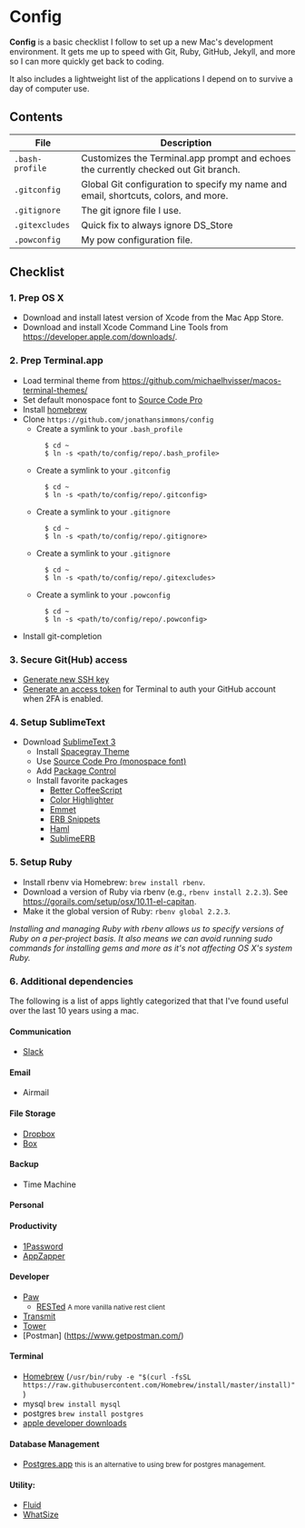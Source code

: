 # Config

**Config** is a basic checklist I follow to set up a new Mac's development environment. It gets me up to speed with Git, Ruby, GitHub, Jekyll, and more so I can more quickly get back to coding.

It also includes a lightweight list of the applications I depend on to survive a day of computer use.

## Contents

| File | Description |
| --- | --- |
| `.bash-profile` | Customizes the Terminal.app prompt and echoes the currently checked out Git branch. |
| `.gitconfig` | Global Git configuration to specify my name and email, shortcuts, colors, and more. |
| `.gitignore` | The git ignore file I use. |
| `.gitexcludes` | Quick fix to always ignore DS_Store |
| `.powconfig` | My pow configuration file. |

## Checklist

### 1. Prep OS X

- Download and install latest version of Xcode from the Mac App Store.
- Download and install Xcode Command Line Tools from <https://developer.apple.com/downloads/>.

### 2. Prep Terminal.app
- Load terminal theme from https://github.com/michaelhvisser/macos-terminal-themes/
- Set default monospace font to [Source Code Pro](https://github.com/adobe-fonts/source-code-pro/releases)
- Install [homebrew](#terminal)
- Clone `https://github.com/jonathansimmons/config`
  - Create a symlink to your `.bash_profile`
    ```
      $ cd ~
      $ ln -s <path/to/config/repo/.bash_profile>
    ```
  - Create a symlink to your `.gitconfig`
    ```
      $ cd ~
      $ ln -s <path/to/config/repo/.gitconfig>
    ```
  - Create a symlink to your `.gitignore`
    ```
      $ cd ~
      $ ln -s <path/to/config/repo/.gitignore>
    ```
  - Create a symlink to your `.gitignore`
    ```
      $ cd ~
      $ ln -s <path/to/config/repo/.gitexcludes>
    ```
  - Create a symlink to your `.powconfig`
    ```
      $ cd ~
      $ ln -s <path/to/config/repo/.powconfig>
    ```
- Install git-completion
### 3. Secure Git(Hub) access

- [Generate new SSH key](https://help.github.com/articles/generating-ssh-keys/)
- [Generate an access token](https://help.github.com/articles/creating-an-access-token-for-command-line-use/) for Terminal to auth your GitHub account when 2FA is enabled.

### 4. Setup SublimeText

- Download [SublimeText 3](http://www.sublimetext.com/3)
  - Install [Spacegray Theme](http://kkga.github.io/spacegray/)
  - Use [Source Code Pro (monospace font)](https://github.com/adobe-fonts/source-code-pro/releases)
  - Add [Package Control](https://sublime.wbond.net/)
  - Install favorite packages
    - [Better CoffeeScript](https://packagecontrol.io/packages/Better%20CoffeeScript)
    - [Color Highlighter](https://packagecontrol.io/packages/Color%20Highlighter)
    - [Emmet](https://packagecontrol.io/packages/Emmet)
    - [ERB Snippets](https://github.com/matthewrobertson/ERB-Sublime-Snippets)
    - [Haml](https://packagecontrol.io/packages/Haml)
    - [SublimeERB](https://github.com/eddorre/SublimeERB)

### 5. Setup Ruby
- Install rbenv via Homebrew: `brew install rbenv`.
- Download a version of Ruby via rbenv (e.g., `rbenv install 2.2.3`). See <https://gorails.com/setup/osx/10.11-el-capitan>.
- Make it the global version of Ruby: `rbenv global 2.2.3`.

*Installing and managing Ruby with rbenv allows us to specify versions of Ruby on a per-project basis. It also means we can avoid running sudo commands for installing gems and more as it's not affecting OS X's system Ruby.*

### 6. Additional dependencies
The following is a list of apps lightly categorized that that I've found useful over the last 10 years using a mac.

#### Communication
  * [Slack](https://slack.com/)

#### Email
  * Airmail 

#### File Storage
  * [Dropbox](http://dropbox.com)
  * [Box](http://box.com)

#### Backup
  * Time Machine

#### Personal

#### Productivity
  * [1Password](https://agilebits.com/onepassword/)
  * [AppZapper](http://www.appzapper.com/)

#### Developer
  * [Paw](https://luckymarmot.com/paw)
    * [RESTed](http://www.helloresolven.com/portfolio/rested/) <small>A more
  vanilla native rest client</small>
  * [Transmit](http://panic.com/transmit/)
  * [Tower](http://www.git-tower.com/)
  * [Postman] (https://www.getpostman.com/)

#### Terminal
  * [Homebrew](http://brew.sh) (`/usr/bin/ruby -e "$(curl -fsSL https://raw.githubusercontent.com/Homebrew/install/master/install)"`)
  * mysql `brew install mysql`
  * postgres `brew install postgres`
  * [apple developer downloads](https://developer.apple.com/download/more/)

#### Database Management
  * [Postgres.app](http://postgresapp.com/) <small> this is an alternative to
using brew for postgres management.</small>

#### Utility:
  * [Fluid](http://fluidapp.com/)
  * [WhatSize](https://itunes.apple.com/us/app/whatsize/id413702125?mt=12)
